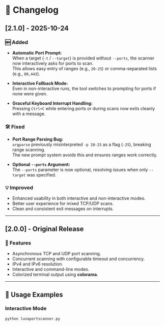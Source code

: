 # 🧾 Changelog

## [2.1.0] - 2025-10-24
### 🆕 Added
- **Automatic Port Prompt:**  
  When a target (`-t` / `--target`) is provided without `--ports`, the scanner now interactively asks for ports to scan.  
  This allows easy entry of ranges (e.g., `20-25`) or comma-separated lists (e.g., `80,443`).

- **Interactive Fallback Mode:**  
  Even in non-interactive runs, the tool switches to prompting for ports if none were given.

- **Graceful Keyboard Interrupt Handling:**  
  Pressing `Ctrl+C` while entering ports or during scans now exits cleanly with a message.

### 🛠️ Fixed
- **Port Range Parsing Bug:**  
  `argparse` previously misinterpreted `-p 20-25` as a flag (`-25`), breaking range scanning.  
  The new prompt system avoids this and ensures ranges work correctly.

- **Optional `--ports` Argument:**  
  The `--ports` parameter is now optional, resolving issues when only `--target` was specified.

### 💡 Improved
- Enhanced usability in both interactive and non-interactive modes.
- Better user experience for mixed TCP/UDP scans.
- Clean and consistent exit messages on interrupts.

---

## [2.0.0] - Original Release
### 🚀 Features
- Asynchronous TCP and UDP port scanning.
- Concurrent scanning with configurable timeout and concurrency.
- IPv4 and IPv6 resolution.
- Interactive and command-line modes.
- Colorized terminal output using **colorama**.

---

## 🔧 Usage Examples

### Interactive Mode
```bash
python lunaportscanner.py
